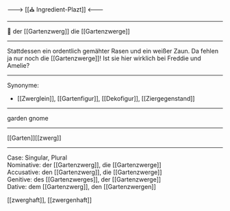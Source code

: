 ---> [[⛪ Ingredient-Plazt]] <---

---

🔵 der [[Gartenzwerg]]
die [[Gartenzwerge]]

---
Stattdessen ein ordentlich gemähter Rasen und ein weißer Zaun. Da fehlen ja nur noch die [[Gartenzwerge]]! Ist sie hier wirklich bei Freddie und Amelie? 


---
Synonyme:
- [[Zwerglein]], [[Gartenfigur]], [[Dekofigur]], [[Ziergegenstand]]

---
garden gnome

---
[[Garten]][[zwerg]]

---
Case: Singular, Plural  
Nominative: der [[Gartenzwerg]], die [[Gartenzwerge]]  
Accusative: den [[Gartenzwerg]], die [[Gartenzwerge]]  
Genitive: des [[Gartenzwerges]], der [[Gartenzwerge]]  
Dative: dem [[Gartenzwerg]], den [[Gartenzwergen]] 

[[zwerghaft]], [[zwergenhaft]]
